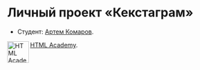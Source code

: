 # Личный проект «Кекстаграм»

* Студент: [Артем Комаров](https://up.htmlacademy.ru/javascript/22/user/1422707).

<a href="https://htmlacademy.ru/intensive/javascript"><img align="left" width="50" height="50" alt="HTML Academy" src="https://up.htmlacademy.ru/static/img/intensive/javascript/logo-for-github-2.png"></a>
[HTML Academy](https://htmlacademy.ru).
